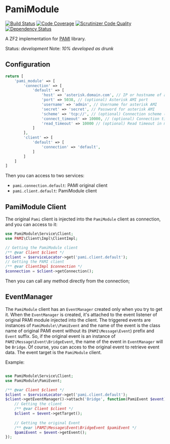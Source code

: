 # PamiModule

[![Build Status](https://travis-ci.org/thomasvargiu/pami-module.svg?branch=master)](https://travis-ci.org/thomasvargiu/pami-module)
[![Code Coverage](https://scrutinizer-ci.com/g/thomasvargiu/pami-module/badges/coverage.png?b=master)](https://scrutinizer-ci.com/g/thomasvargiu/pami-module/?branch=master)
[![Scrutinizer Code Quality](https://scrutinizer-ci.com/g/thomasvargiu/pami-module/badges/quality-score.png?b=master)](https://scrutinizer-ci.com/g/thomasvargiu/pami-module/?branch=master)
[![Dependency Status](https://www.versioneye.com/user/projects/556a836563653200265f1600/badge.svg?style=flat)](https://www.versioneye.com/user/projects/556a836563653200265f1600)


A ZF2 implementation for [PAMI](https://github.com/marcelog/PAMI) library.

Status: *development*
Note: *10% developed as drunk*

## Configuration

```php
return [
    'pami_module' => [
        'connection' => [
            'default' => [
                'host' => 'asterisk.domain.com', // IP or hostname of asterisk server
                'port' => 5038, // (optional) Asterisk AMI port
                'username' => 'admin', // Username for asterisk AMI
                'secret' => 'secret', // Password for asterisk AMI
                'scheme' => 'tcp://', // (optional) Connection scheme (default: tcp://)
                'connect_timeout' => 10000, // (optional) Connection timeout in ms (default: 10000)
                'read_timeout' => 10000 // (optional) Read timeout in ms (default: 10000)
            ]
        ],
        'client' => [
            'default' => [
                'connection' => 'default',
            ]
        ]
    ]
]
```

Then you can access to two services:

- ```pami.connection.default```: PAMI original client
- ```pami.client.default```: PamiModule client

## PamiModule Client

The original ```Pami``` client is injected into the ```PamiModule``` client as connection, and you can access to it:

```php
use PamiModule\Service\Client;
use PAMI\Client\Impl\ClientImpl;

// Getting the PamiModule client
/** @var Client $client */
$client = $serviceLocator->get('pami.client.default');
// Getting the PAMI client
/** @var ClientImpl $connection */
$connection = $client->getConnection();
```

Then you can call any method directly from the connection;

## EventManager

The ```PamiModule``` client has an ```EventManager``` created only when you try to get it.
When the ```EventManager``` is created, it's attached to the event listener of original PAMI module injected into the client.
The triggered events  are instances of ```PamiModule\\PamiEvent``` and the name of the event is the class name of original PAMI event without its (```PAMI\Message\Event```) prefix and ```Event``` suffix.
So, if the original event is an instance of ```PAMI\Message\Event\BridgeEvent```, the name of the event in ```EventManager``` will be ```Bridge```.
Of course, you can acces to the original event to retrieve event data.
The event target is the ```PamiModule``` client.

Example:
```php

use PamiModule\Service\Client;
use PamiModule\PamiEvent;

/** @var Client $client */
$client = $serviceLocator->get('pami.client.default');
$client->getEventManager()->attach('Bridge', function(PamiEvent $event) {
    // Getting the client
    /** @var Client $client */
    $client = $event->getTarget();
    
    // Getting the original Event
    /** @var \PAMI\Message\Event\BridgeEvent $pamiEvent */
    $pamiEvent = $event->getEvent();
});
```
